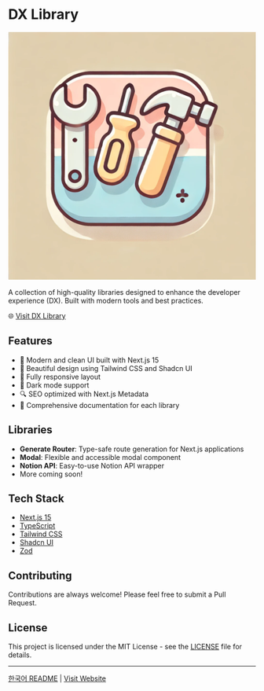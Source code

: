 # DX Library

![DX Library](public/dx-library.webp)

A collection of high-quality libraries designed to enhance the developer experience (DX). Built with modern tools and best practices.

🌐 [Visit DX Library](https://dx-library.hansolbangul.com)

## Features

- 🚀 Modern and clean UI built with Next.js 15
- 🎨 Beautiful design using Tailwind CSS and Shadcn UI
- 📱 Fully responsive layout
- 🌙 Dark mode support
- 🔍 SEO optimized with Next.js Metadata
- 📖 Comprehensive documentation for each library

## Libraries

- **Generate Router**: Type-safe route generation for Next.js applications
- **Modal**: Flexible and accessible modal component
- **Notion API**: Easy-to-use Notion API wrapper
- More coming soon!

## Tech Stack

- [Next.js 15](https://nextjs.org/)
- [TypeScript](https://www.typescriptlang.org/)
- [Tailwind CSS](https://tailwindcss.com/)
- [Shadcn UI](https://ui.shadcn.com/)
- [Zod](https://zod.dev/)

## Contributing

Contributions are always welcome! Please feel free to submit a Pull Request.

## License

This project is licensed under the MIT License - see the [LICENSE](LICENSE) file for details.

---

[한국어 README](README.ko.md) | [Visit Website](https://dx-library.hansolbangul.com)
